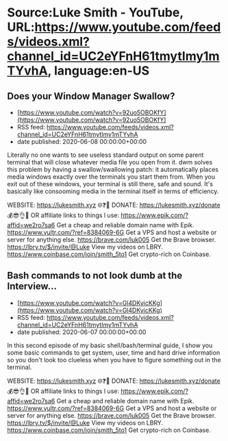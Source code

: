 # Source:Luke Smith - YouTube, URL:https://www.youtube.com/feeds/videos.xml?channel_id=UC2eYFnH61tmytImy1mTYvhA, language:en-US

## Does your Window Manager Swallow?
 - [https://www.youtube.com/watch?v=92uo5OBOKfY](https://www.youtube.com/watch?v=92uo5OBOKfY)
 - RSS feed: https://www.youtube.com/feeds/videos.xml?channel_id=UC2eYFnH61tmytImy1mTYvhA
 - date published: 2020-06-08 00:00:00+00:00

Literally no one wants to see useless standard output on some parent terminal that will close whatever media file you open from it. dwm solves this problem by having a swallow/swallowing patch: it automatically places media windows exactly over the terminals you start them from. When you exit out of these windows, your terminal is still there, safe and sound. It's basically like consooming media in the terminal itself in terms of efficiency.

WEBSITE: https://lukesmith.xyz 🌐❓🔎
DONATE: https://lukesmith.xyz/donate 💰😎👌💯
OR affiliate links to things l use:
https://www.epik.com/?affid=we2ro7sa6 Get a cheap and reliable domain name with Epik.
https://www.vultr.com/?ref=8384069-6G Get a VPS and host a website or server for anything else.
https://brave.com/luk005 Get the Brave browser.
https://lbry.tv/$/invite/@Luke View my videos on LBRY.
https://www.coinbase.com/join/smith_5to1 Get crypto-rich on Coinbase.

## Bash commands to not look dumb at the Interview...
 - [https://www.youtube.com/watch?v=Gl4DKyicKKg](https://www.youtube.com/watch?v=Gl4DKyicKKg)
 - RSS feed: https://www.youtube.com/feeds/videos.xml?channel_id=UC2eYFnH61tmytImy1mTYvhA
 - date published: 2020-06-07 00:00:00+00:00

In this second episode of my basic shell/bash/terminal guide, I show you some basic commands to get system, user, time and hard drive information so you don't look too clueless when you have to figure something out in the terminal.

WEBSITE: https://lukesmith.xyz 🌐❓🔎
DONATE: https://lukesmith.xyz/donate 💰😎👌💯
OR affiliate links to things l use:
https://www.epik.com/?affid=we2ro7sa6 Get a cheap and reliable domain name with Epik.
https://www.vultr.com/?ref=8384069-6G Get a VPS and host a website or server for anything else.
https://brave.com/luk005 Get the Brave browser.
https://lbry.tv/$/invite/@Luke View my videos on LBRY.
https://www.coinbase.com/join/smith_5to1 Get crypto-rich on Coinbase.

